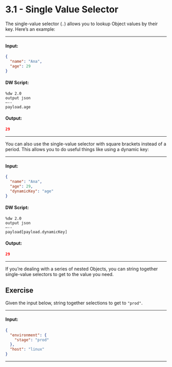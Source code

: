 # 3.1 - Single Value Selector

The single-value selector (`.`) allows you to lookup Object values by their key. Here’s an example:

---
#### Input:
```json
{
  "name": "Ana",
  "age": 29
}
```
#### DW Script:
```dw
%dw 2.0
output json
—--
payload.age
```
#### Output:
```json
29
```
---

You can also use the single-value selector with square brackets instead of a period. This allows you to do useful things like using a dynamic key:

---
#### Input:
```json
{
  "name": "Ana",
  "age": 29,
  "dynamicKey": "age"
}
```
#### DW Script:
```dw
%dw 2.0
output json
—--
payload[payload.dynamicKey]
```
#### Output:
```json
29
```
---

If you’re dealing with a series of nested Objects, you can string together single-value selectors to get to the value you need.

## Exercise

Given the input below, string together selections to get to `"prod"`.

---
#### Input:
```json
{
  "environment": {
    "stage": "prod"
  },
  "host": "linux"
}
```
---
